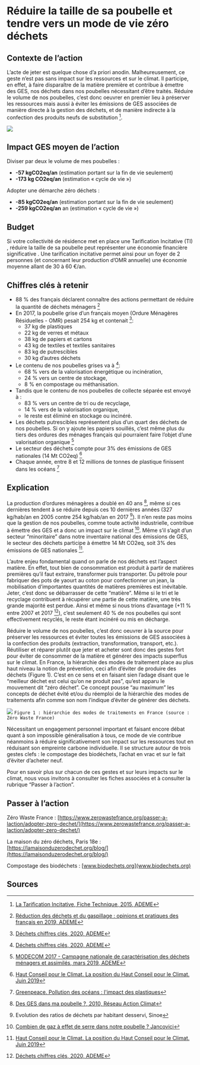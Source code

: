 # Réduire la taille de sa poubelle et tendre vers un mode de vie zéro déchets

## Contexte de l’action

L’acte de jeter est quelque chose d’a priori anodin. Malheureusement, ce geste n’est pas sans impact sur les ressources et sur le climat. Il participe, en effet, à faire disparaître de la matière première et contribue à émettre des GES, nos déchets dans nos poubelles nécessitant d’être traités. Réduire le volume de nos poubelles, c’est donc oeuvrer en premier lieu à préserver les ressources mais aussi à éviter les émissions de GES associées de manière directe à la gestion des déchets, et de manière indirecte à la confection des produits neufs de substitution [^1].

![](https://ecolab-data.netlify.app/images/Chiffres-cles_reduire_taille%20poubelle_v2.png)


## Impact GES moyen de l’action

Diviser par deux le volume de mes poubelles :

- **-57 kgCO2eq/an** (estimation portant sur la fin de vie seulement)
- **-173 kg CO2eq/an** (estimation « cycle de vie »)

Adopter une démarche zéro déchets :

- **-85 kgCO2eq/an** (estimation portant sur la fin de vie seulement)
- **-259 kgCO2eq/an** an (estimation « cycle de vie »)

## Budget

Si votre collectivité de résidence met en place une Tarification Incitative (TI) , réduire la taille de sa poubelle peut représenter une économie financière significative . Une tarification incitative permet ainsi pour un foyer de 2 personnes (et concernant leur production d’OMR annuelle) une économie moyenne allant de 30 à 60 €/an.

## Chiffres clés à retenir

- 88 % des français déclarent connaître des actions permettant de réduire la quantité de déchets ménagers [^2]
- En 2017, la poubelle grise d’un français moyen (Ordure Ménagères Résiduelles - OMR) pesait 254 kg et contenait [^3]:
  - 37 kg de plastiques
  - 22 kg de verres et métaux
  - 38 kg de papiers et cartons
  - 43 kg de textiles et textiles sanitaires
  - 83 kg de putrescibles
  - 30 kg d’autres déchets
- Le contenu de nos poubelles grises va à [^3]:
  - 68 % vers de la valorisation énergétique ou incinération,
  - 24 % vers un centre de stockage,
  - 8 % en compostage ou méthanisation.
- Tandis que le contenu de nos poubelles de collecte séparée est envoyé à :
  - 83 % vers un centre de tri ou de recyclage,
  - 14 % vers de la valorisation organique,
  - le reste est éliminé en stockage ou incinéré.
- Les déchets putrescibles représentent plus d’un quart des déchets de nos poubelles. Si on y ajoute les papiers souillés, c’est même plus du tiers des ordures des ménages français qui pourraient faire l’objet d’une valorisation organique [^4]
- Le secteur des déchets compte pour 3% des émissions de GES nationales (14 Mt CO2eq) [^5]
- Chaque année, entre 8 et 12 millions de tonnes de plastique finissent dans les océans [^6]

## Explication

La production d’ordures ménagères a doublé en 40 ans [^7], même si ces dernières tendent à se réduire depuis ces 10 dernières années (327 kg/hab/an en 2005 contre 254 kg/hab/an en 2017 [^8]). Il n’en reste pas moins que la gestion de nos poubelles, comme toute activité industrielle, contribue à émettre des GES et a donc un impact sur le climat [^9]. Même s’il s’agit d’un secteur “minoritaire” dans notre inventaire national des émissions de GES, le secteur des déchets participe à émettre 14 Mt CO2eq, soit 3% des émissions de GES nationales [^5].

L’autre enjeu fondamental quand on parle de nos déchets est l’aspect matière. En effet, tout bien de consommation est produit à partir de matières premières qu’il faut extraire, transformer puis transporter. Du pétrole pour fabriquer des pots de yaourt au coton pour confectionner un jean, la mobilisation d’importantes quantités de matières premières est inévitable. Jeter, c’est donc se débarrasser de cette “matière”. Même si le tri et le recyclage contribuent à récupérer une partie de cette matière, une très grande majorité est perdue. Ainsi et même si nous trions d’avantage (+11 % entre 2007 et 2017 [^3]), c’est seulement 40 % de nos poubelles qui sont effectivement recyclés, le reste étant incinéré ou mis en décharge.

Réduire le volume de nos poubelles, c’est donc oeuvrer à la source pour préserver les ressources et éviter toutes les émissions de GES associées à la confection des produits (extraction, transformation, transport, etc.). Réutiliser et réparer plutôt que jeter et acheter sont donc des gestes fort pour éviter de consommer de la matière et générer des impacts superflus sur le climat. En France, la hiérarchie des modes de traitement place au plus haut niveau la notion de prévention, ceci afin d’éviter de produire des déchets (Figure 1). C’est en ce sens et en faisant sien l’adage disant que le “meilleur déchet est celui qu’on ne produit pas”, qu’est apparu le mouvement dit “zéro déchet”. Ce concept pousse “au maximum” les concepts de déchet évité et/ou du réemploi de la hiérarchie des modes de traitements afin comme son nom l’indique d’éviter de générer des déchets.

![](https://www.associationbilancarbone.fr/wp-content/uploads/2020/12/zero-dechets-fig1.png)
`Figure 1 : hiérarchie des modes de traitements en France (source : Zéro Waste France)`

Nécessitant un engagement personnel important et faisant encore débat quant à son impossible généralisation à tous, ce mode de vie contribue néanmoins à réduire significativement son impact sur les ressources tout en réduisant son empreinte carbone individuelle. Il se structure autour de trois gestes clefs : le compostage des biodéchets, l’achat en vrac et sur le fait d’éviter d’acheter neuf.

Pour en savoir plus sur chacun de ces gestes et sur leurs impacts sur le climat, nous vous invitons à consulter les fiches associées et à consulter la rubrique “Passer à l’action”.

## Passer à l’action

Zéro Waste France : [https://www.zerowastefrance.org/passer-a-laction/adopter-zero-dechet/](https://www.zerowastefrance.org/passer-a-laction/adopter-zero-dechet/)

La maison du zéro déchets, Paris 18e : [https://lamaisonduzerodechet.org/blog/](https://lamaisonduzerodechet.org/blog/)

Compostage des biodéchets : [www.biodechets.org](www.biodechets.org)


## Sources

[^1]: [La Tarification Incitative, Fiche Technique, 2015, ADEME](https://librairie.ademe.fr/cadic/1208/fiche-tarification-incitative.pdf)
[^2]: [Réduction des déchets et du gaspillage : opinions et pratiques des français en 2019, ADEME](https://www.ademe.fr/sites/default/files/assets/documents/reduction_des_dechets_et_gaspillage_opinions_et_pratiques_des_francais_2019_010967.pdf)
[^3]: [Déchets chiffres clés, 2020, ADEME](https://librairie.ademe.fr/dechets-economie-circulaire/28-dechets-chiffres-cles-edition-2020-9791029712135.html)
[^4]: [MODECOM 2017 - Campagne nationale de caractérisation des déchets ménagers et assimilés, mars 2019, ADEME](https://librairie.ademe.fr/dechets-economie-circulaire/4351-modecom-2017-campagne-nationale-de-caracterisation-des-dechets-menagers-et-assimiles.html)
[^5]: [Haut Conseil pour le Climat. La position du Haut Conseil pour le Climat. Juin 2019](https://www.hautconseilclimat.fr/publications/rapport-2019/)
[^6]: [Greenpeace. Pollution des océans : l'impact des plastiques](https://www.greenpeace.fr/pollution-oceans-limpact-plastiques/)
[^7]: [Des GES dans ma poubelle ?, 2010, Réseau Action Climat](https://reseauactionclimat.org/publications/gaz-effet-serre-poubelle/)
[^8]: Evolution des ratios de déchets par habitant desservi, Sinoe
[^9]: [Combien de gaz à effet de serre dans notre poubelle ? Jancovici](https://jancovici.com/changement-climatique/les-ges-et-nous/combien-de-gaz-a-effet-de-serre-dans-notre-poubelle/)
